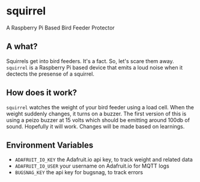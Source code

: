 # squirrel
A Raspberry Pi Based Bird Feeder Protector

## A what? 
Squirrels get into bird feeders. It's a fact. So, let's scare them away. `squirrel` is a Raspberry Pi based device that emits a loud 
noise when it dectects the presense of a squirrel. 

## How does it work?
`squirrel` watches the weight of your bird feeder using a load cell. When the weight suddenly changes, it turns on a buzzer. 
The first version of this is using a peizo buzzer at 15 volts which should be emitting around 100db of sound. Hopefully 
it will work. Changes will be made based on learnings. 

## Environment Variables
- `ADAFRUIT_IO_KEY` the Adafruit.io api key, to track weight and related data
- `ADAFRUIT_IO_USER` your username on Adafruit.io for MQTT logs
- `BUGSNAG_KEY` the api key for bugsnag, to track errors